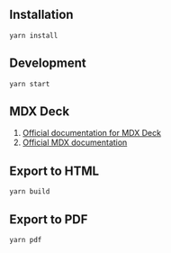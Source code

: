 ## Installation

```
yarn install
```

## Development

```
yarn start
```

## MDX Deck

1. [Official documentation for MDX Deck](https://github.com/jxnblk/mdx-deck)
1. [Official MDX documentation](https://github.com/mdx-js/mdx)

## Export to HTML

```
yarn build
```

## Export to PDF

```
yarn pdf
```